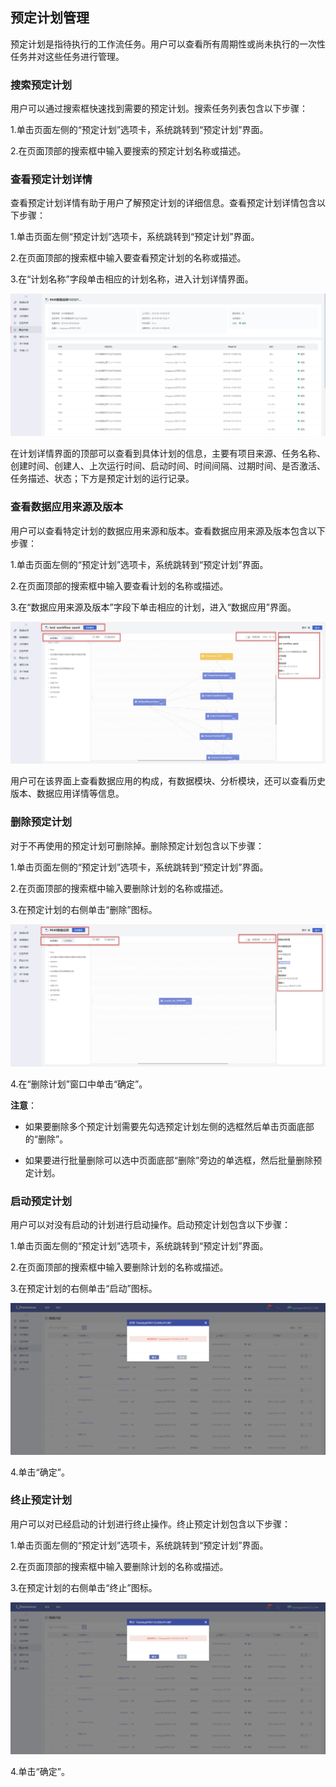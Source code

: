 ## 预定计划管理

预定计划是指待执行的工作流任务。用户可以查看所有周期性或尚未执行的一次性任务并对这些任务进行管理。

### 搜索预定计划

用户可以通过搜索框快速找到需要的预定计划。搜索任务列表包含以下步骤：

1.单击页面左侧的“预定计划”选项卡，系统跳转到“预定计划”界面。

2.在页面顶部的搜索框中输入要搜索的预定计划名称或描述。
  
### 查看预定计划详情

查看预定计划详情有助于用户了解预定计划的详细信息。查看预定计划详情包含以下步骤：

1.单击页面左侧“预定计划”选项卡，系统跳转到“预定计划”界面。

2.在页面顶部的搜索框中输入要查看预定计划的名称或描述。

3.在“计划名称”字段单击相应的计划名称，进入计划详情界面。

![](/assets/查看预定计划详情.png)

在计划详情界面的顶部可以查看到具体计划的信息，主要有项目来源、任务名称、创建时间、创建人、上次运行时间、启动时间、时间间隔、过期时间、是否激活、任务描述、状态；下方是预定计划的运行记录。

### 查看数据应用来源及版本

用户可以查看特定计划的数据应用来源和版本。查看数据应用来源及版本包含以下步骤：

1.单击页面左侧的“预定计划”选项卡，系统跳转到“预定计划”界面。

2.在页面顶部的搜索框中输入要查看计划的名称或描述。

3.在“数据应用来源及版本”字段下单击相应的计划，进入“数据应用”界面。

![](/assets/查看数据应用来源及版本_v2.png)

用户可在该界面上查看数据应用的构成，有数据模块、分析模块，还可以查看历史版本、数据应用详情等信息。

### 删除预定计划

对于不再使用的预定计划可删除掉。删除预定计划包含以下步骤：

1.单击页面左侧的“预定计划”选项卡，系统跳转到“预定计划”界面。

2.在页面顶部的搜索框中输入要删除计划的名称或描述。

3.在预定计划的右侧单击“删除”图标。

![](/assets/删除预定计划_v2.png)

4.在“删除计划”窗口中单击“确定”。

**注意**：

* 如果要删除多个预定计划需要先勾选预定计划左侧的选框然后单击页面底部的“删除”。

* 如果要进行批量删除可以选中页面底部“删除”旁边的单选框，然后批量删除预定计划。

### 启动预定计划

用户可以对没有启动的计划进行启动操作。启动预定计划包含以下步骤：

1.单击页面左侧的“预定计划”选项卡，系统跳转到“预定计划”界面。

2.在页面顶部的搜索框中输入要删除计划的名称或描述。

3.在预定计划的右侧单击“启动”图标。

![](/assets/启动预定计划.png)

4.单击“确定”。

### 终止预定计划

用户可以对已经启动的计划进行终止操作。终止预定计划包含以下步骤：

1.单击页面左侧的“预定计划”选项卡，系统跳转到“预定计划”界面。

2.在页面顶部的搜索框中输入要删除计划的名称或描述。

3.在预定计划的右侧单击“终止”图标。

![](/assets/终止预定计划.png)

4.单击“确定”。




















